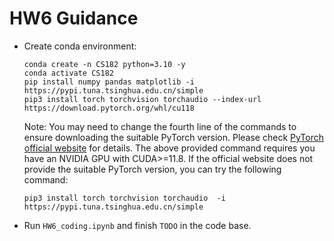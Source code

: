 # HW6 Guidance

- Create conda environment:

    ```shell
    conda create -n CS182 python=3.10 -y
    conda activate CS182
    pip install numpy pandas matplotlib -i https://pypi.tuna.tsinghua.edu.cn/simple
    pip3 install torch torchvision torchaudio --index-url https://download.pytorch.org/whl/cu118
    ```

    Note: You may need to change the fourth line of the commands to ensure downloading the suitable PyTorch version. Please check [PyTorch official website](https://pytorch.org/) for details. The above provided command requires you have an NVIDIA GPU with CUDA>=11.8. If the official website does not provide the suitable PyTorch version, you can try the following command:
    ```shell
    pip3 install torch torchvision torchaudio  -i https://pypi.tuna.tsinghua.edu.cn/simple
    ```

- Run `HW6_coding.ipynb` and finish `TODO` in the code base.

